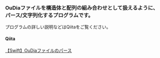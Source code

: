 ### OuDiaファイルを構造体と配列の組み合わせとして扱えるように、パース/文字列化するプログラムです。
プログラムの詳しい説明などはQiitaをご覧ください。

#### Qiita
[【Swift】OuDiaファイルのパース](https://qiita.com/yu3san3/items/489ffa3ac03b5c051676)

